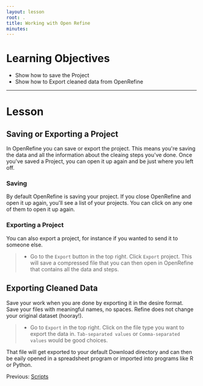 ```yaml
---
layout: lesson
root: .
title: Working with Open Refine
minutes: 
---
```


# Learning Objectives

* Show how to save the Project
* Show how to Export cleaned data from OpenRefine

----------------------------------------------------

# Lesson

## Saving or Exporting a Project

In OpenRefine you can save or export the project. This means you're saving the data and all the 
information about the cleaing steps you've done. Once you've saved a Project, you can
open it up again and be just where you left off.

### Saving

By default OpenRefine is saving your project. If you close OpenRefine and open it up again,
you'll see a list of your projects. You can click on any one of them to open it up again.

### Exporting a Project

You can also export a project, for instance if you wanted to send it to someone else. 

> - Go to the `Export` button in the top right. Click `Export`
>   project. This will save a compressed file that you can then open
>   in OpenRefine that contains all the data and steps.


## Exporting Cleaned Data 

Save your work when you are done by exporting it in the desire
format. Save your files with meaningful names, no spaces. Refine does
not change your original dataset (hooray!).


> - Go to `Export` in the top right. Click on the file type you want
>   to export the data in. `Tab-separated values` or `Comma-separated
>   values` would be good choices.


That file will get exported to your default Download directory and can
then be eaily opened in a spreadsheet program or imported into
programs like R or Python.

Previous: [Scripts](02-scripts.html) 
